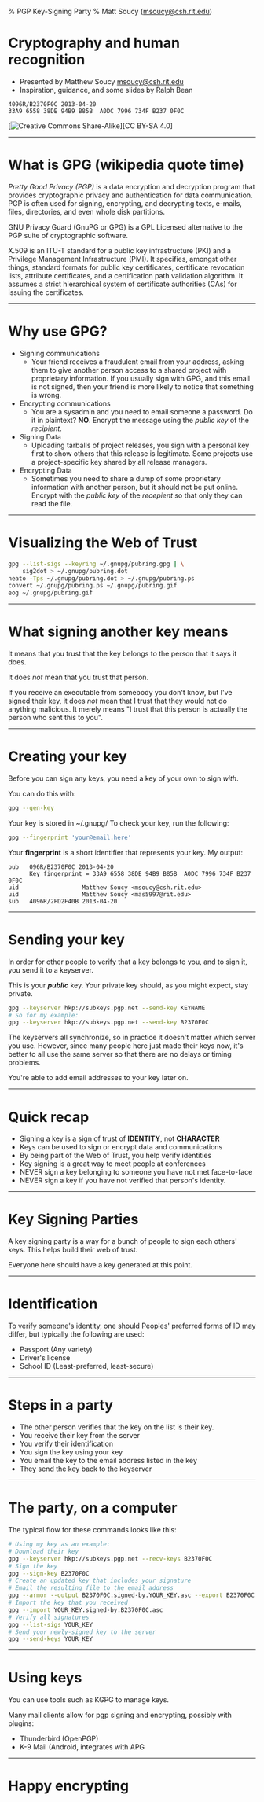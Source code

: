 % PGP Key-Signing Party
% Matt Soucy (<msoucy@csh.rit.edu>)

# Cryptography and human recognition

- Presented by Matthew Soucy <msoucy@csh.rit.edu>
- Inspiration, guidance, and some slides by Ralph Bean

```
4096R/B2370F0C 2013-04-20
33A9 6558 38DE 94B9 B85B  A0DC 7996 734F B237 0F0C
```

[![Creative Commons Share-Alike](https://i.creativecommons.org/l/by-sa/4.0/88x31.png)][CC BY-SA 4.0]

---

# What is GPG (wikipedia quote time)

*Pretty Good Privacy (PGP)* is a data encryption and decryption program that provides cryptographic privacy and authentication for data communication.
PGP is often used for signing, encrypting, and decrypting texts, e-mails, files, directories, and even whole disk partitions.

GNU Privacy Guard (GnuPG or GPG) is a GPL Licensed alternative to the PGP suite of cryptographic software.

X.509 is an ITU-T standard for a public key infrastructure (PKI) and a Privilege Management Infrastructure (PMI).
It specifies, amongst other things, standard formats for public key certificates, certificate revocation lists,
attribute certificates, and a certification path validation algorithm.
It assumes a strict hierarchical system of certificate authorities (CAs) for issuing the certificates.

---

# Why use GPG?

- Signing communications
  - Your friend receives a fraudulent email from your address, asking them to give another person access to a shared project with proprietary information.
    If you usually sign with GPG, and this email is not signed, then your friend is more likely to notice that something is wrong.
- Encrypting communications
  - You are a sysadmin and you need to email someone a password.
    Do it in plaintext? **NO**.
	Encrypt the message using the *public key* of the *recipient*.
- Signing Data
  - Uploading tarballs of project releases, you sign with a personal key first to show others that this release is legitimate.
    Some projects use a project-specific key shared by all release managers.
- Encrypting Data
  - Sometimes you need to share a dump of some proprietary information with another person, but it should not be put online.
    Encrypt with the *public key* of the *recepient* so that only they can read the file.

---

# Visualizing the Web of Trust

```bash
gpg --list-sigs --keyring ~/.gnupg/pubring.gpg | \
	sig2dot > ~/.gnupg/pubring.dot
neato -Tps ~/.gnupg/pubring.dot > ~/.gnupg/pubring.ps
convert ~/.gnupg/pubring.ps ~/.gnupg/pubring.gif
eog ~/.gnupg/pubring.gif
```

---

# What signing another key means

It means that you trust that the key belongs to the person that it says it does.

It does *not* mean that you trust that person.

If you receive an executable from somebody you don't know, but I've signed their key,
it does *not* mean that I trust that they would not do anything malicious.
It merely means "I trust that this person is actually the person who sent this to you".

---

# Creating your key

Before you can sign any keys, you need a key of your own to sign *with*.

You can do this with:

```bash
gpg --gen-key
```

Your key is stored in ~/.gnupg/
To check your key, run the following:

```bash
gpg --fingerprint 'your@email.here'
```

Your **fingerprint** is a short identifier that represents your key.
My output:

```
pub   096R/B2370F0C 2013-04-20
	  Key fingerprint = 33A9 6558 38DE 94B9 B85B  A0DC 7996 734F B237 0F0C
uid                  Matthew Soucy <msoucy@csh.rit.edu>
uid                  Matthew Soucy <mas5997@rit.edu>
sub   4096R/2FD2F40B 2013-04-20
```

---

# Sending your key

In order for other people to verify that a key belongs to you, and to sign it, you send it to a keyserver.

This is your ***public*** key. Your private key should, as you might expect, stay private.

```bash
gpg --keyserver hkp://subkeys.pgp.net --send-key KEYNAME
# So for my example:
gpg --keyserver hkp://subkeys.pgp.net --send-key B2370F0C
```

The keyservers all synchronize, so in practice it doesn't matter which server you use.
However, since many people here just made their keys now, it's better to all use the same server
so that there are no delays or timing problems.

You're able to add email addresses to your key later on.

---

# Quick recap

- Signing a key is a sign of trust of **IDENTITY**, not **CHARACTER**
- Keys can be used to sign or encrypt data and communications
- By being part of the Web of Trust, you help verify identities
- Key signing is a great way to meet people at conferences
- NEVER sign a key belonging to someone you have not met face-to-face
- NEVER sign a key if you have not verified that person's identity.

---

# Key Signing Parties

A key signing party is a way for a bunch of people to sign each others' keys.
This helps build their web of trust.

Everyone here should have a key generated at this point.

---

# Identification

To verify someone's identity, one should
Peoples' preferred forms of ID may differ, but typically the following are used:

- Passport (Any variety)
- Driver's license
- School ID (Least-preferred, least-secure)

---

# Steps in a party

- The other person verifies that the key on the list is their key.
- You receive their key from the server
- You verify their identification
- You sign the key using your key
- You email the key to the email address listed in the key
- They send the key back to the keyserver

---

# The party, on a computer

The typical flow for these commands looks like this:

```bash
# Using my key as an example:
# Download their key
gpg --keyserver hkp://subkeys.pgp.net --recv-keys B2370F0C
# Sign the key
gpg --sign-key B2370F0C
# Create an updated key that includes your signature
# Email the resulting file to the email address
gpg --armor --output B2370F0C.signed-by.YOUR_KEY.asc --export B2370F0C
# Import the key that you received
gpg --import YOUR_KEY.signed-by.B2370F0C.asc
# Verify all signatures
gpg --list-sigs YOUR_KEY
# Send your newly-signed key to the server
gpg --send-keys YOUR_KEY
```

---

# Using keys

You can use tools such as KGPG to manage keys.

Many mail clients allow for pgp signing and encrypting, possibly with plugins:

- Thunderbird (OpenPGP)
- K-9 Mail (Android, integrates with APG

---

# Happy encrypting
